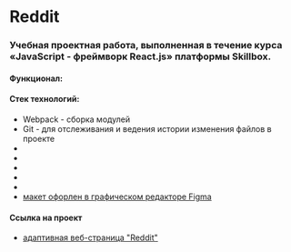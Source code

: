 # Reddit
### Учебная проектная работа, выполненная в течение курса «JavaScript - фреймворк React.js» платформы Skillbox.

#### Функционал:


#### Стек технологий:
* Webpack - сборка модулей
* Git - для отслеживания и ведения истории изменения файлов в проекте
* 
* 
* 
* 
* 
* [макет офорлен в графическом редакторе Figma](https://www.figma.com/file/STABzVueKL3brf4aOgkvW2/Rd-(Mirror)?node-id=94%3A2)

#### Ссылка на проект
* [адаптивная веб-страница "Reddit"](#)
